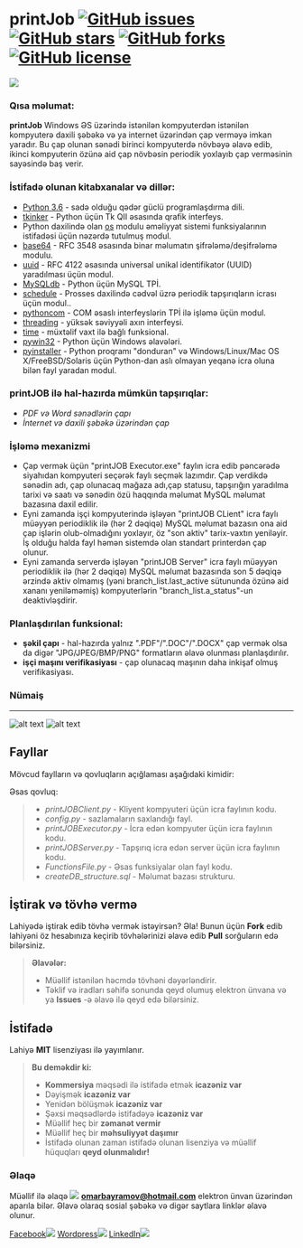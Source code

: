 # printJob [![GitHub issues](https://img.shields.io/github/issues/limpapud/printJob.svg)](https://github.com/limpapud/printJob/issues) [![GitHub stars](https://img.shields.io/github/stars/limpapud/printJob.svg)](https://github.com/limpapud/printJob/stargazers) [![GitHub forks](https://img.shields.io/github/forks/limpapud/printJob.svg)](https://github.com/limpapud/printJob/network) [![GitHub license](https://img.shields.io/github/license/limpapud/printJob.svg)](https://github.com/limpapud/printJob/blob/master/LICENSE)
![](https://github.com/limpapud/printJob/blob/master/assets/demo/icon.png)


### Qısa məlumat:

**printJob** Windows ƏS üzərində istənilən kompyuterdən istənilən kompyuterə daxili şəbəkə və ya internet üzərindən çap verməyə imkan yaradır. Bu çap olunan sənədi birinci kompyuterdə növbəyə əlavə edib, ikinci kompyuterin özünə aid çap növbəsin periodik yoxlayıb çap verməsinin sayəsində baş verir.

### İstifadə olunan kitabxanalar və dillər:

- [Python 3.6]( https://www.python.org/downloads/release/python-360/) - sadə olduğu qədər güclü programlaşdırma dili.
- [tkinker]( https://docs.python.org/3.0/library/tk.html) - Python üçün Tk QII əsasında qrafik interfeys.
- Python daxilində olan [os]( https://docs.python.org/2/library/os.html) modulu əməliyyat sistemi funksiyalarının istifadəsi üçün nəzərdə tutulmuş modul.
- [base64]( https://docs.python.org/2/library/base64.html) - RFC 3548 əsasında binar məlumatın şifrələmə/deşifrələmə modulu.
- [uuid]( https://docs.python.org/2/library/uuid.html) - RFC 4122 əsasında universal unikal identifikator (UUID) yaradılması üçün modul.
- [MySQLdb]( http://mysql-python.sourceforge.net/MySQLdb.html) - Python üçün MySQL TPİ.
- [schedule]( https://schedule.readthedocs.io/en/stable/) - Prosses daxilində cədvəl üzrə periodik tapşırıqların icrası üçün modul..
- [pythoncom]( http://timgolden.me.uk/pywin32-docs/pythoncom.html) - COM əsaslı interfeyslərin TPİ ilə işləmə üçün modul.
- [threading]( https://docs.python.org/2/library/threading.html) - yüksək səviyyəli axın interfeysi.
- [time]( https://docs.python.org/2/library/time.html) - müxtəlif vaxt ilə bağlı funksional.
- [pywin32]( https://github.com/mhammond/pywin32) - Python üçün Windows əlavələri.
- [pyinstaller]( https://www.pyinstaller.org/) - Python proqramı "donduran" və Windows/Linux/Mac OS X/FreeBSD/Solaris üçün Python-dan aslı olmayan yeqanə icra oluna bilən fayl yaradan modul.

### printJOB ilə hal-hazırda mümkün tapşırıqlar:

- *PDF və Word sənədlərin çapı*
- *İnternet və daxili şəbəkə üzərindən çap*

### İşləmə mexanizmi
- Çap vermək üçün "printJOB Executor.exe" faylın icra edib pəncərədə siyahıdan kompyuteri seçərək faylı seçmək lazımdır. Çap verdikdə sənədin adı, çap olunacaq mağaza adı,çap statusu, tapşırığın yaradılma tarixi və saatı və sənədin özü haqqında məlumat MySQL məlumat bazasına daxil edilir.
- Eyni zamanda işçi kompyuterində işləyən "printJOB CLient" icra faylı müəyyən periodiklik ilə (hər 2 dəqiqə) MySQL məlumat bazasın ona aid çap işlərin olub-olmadığını yoxlayır, öz "son aktiv" tarix-vaxtın yeniləyir. İş olduğu halda fayl həmən sistemdə olan standart printerdən çap olunur.
- Eyni zamanda serverdə işləyən "printJOB Server" icra faylı müəyyən periodiklik ilə (hər 2 dəqiqə) MySQL məlumat bazasında son 5 dəqiqə ərzində aktiv olmamış (yəni branch_list.last_active sütununda özünə aid xananı yeniləməmiş) kompyuterlərin "branch_list.a_status"-un deaktivləşdirir.

### Planlaşdırılan funksional:

- **şəkil çapı** - hal-hazırda yalnız ".PDF"/".DOC"/".DOCX" çap vermək olsa da digər "JPG/JPEG/BMP/PNG" formatların əlavə olunması planlaşdırılır.
- **işçi maşını verifikasiyası** - çap olunacaq maşının daha inkişaf olmuş verifikasiyası.


### Nümaiş
----------
![alt text](https://github.com/limpapud/printJob/blob/master/assets/demo/client.PNG)
![alt text](https://github.com/limpapud/printJob/blob/master/assets/demo/executor.PNG)

Fayllar
-------------------
Mövcud faylların və qovluqların açığlaması aşağıdaki kimidir:

Əsas qovluq:

> - *printJOBClient.py* - Kliyent kompyuteri üçün icra faylının kodu.
> - *config.py* - sazlamaların saxlandığı fayl.
> - *printJOBExecutor.py* - İcra edən kompyuter üçün icra faylının kodu.
> - *printJOBServer.py* -  Tapşırıq icra edən server üçün icra faylının kodu.
> - *FunctionsFile.py* -  Əsas funksiyalar olan fayl kodu.
> - *createDB_structure.sql* -  Məlumat bazası strukturu.

İştirak və tövhə vermə
----------------------
Lahiyədə iştirak edib tövhə vermək istəyirsən? Əla! Bunun üçün **Fork** edib lahiyəni öz hesabınıza keçirib tövhələrinizi əlavə edib **Pull** sorğuların edə bilərsiniz.

> **Əlavələr:**
> - Müəllif  istənilən həcmdə tövhəni dəyərləndirir.
> - Təklif və iradları səhifə sonunda qeyd olumuş elektron ünvana və ya **Issues** -ə əlavə ilə qeyd edə bilərsiniz.


İstifadə
-------------
Lahiyə **MIT** lisenziyası ilə yayımlanır.
> **Bu deməkdir ki:**
> - **Kommersiya** məqsədi ilə istifadə etmək **icazəniz var**
> - Dəyişmək **icazəniz var**
> - Yenidən bölüşmək **icazəniz var**
> - Şəxsi məqsədlərdə istifadəyə **icazəniz var**
> - Müəllif heç bir **zəmanət vermir**
> - Müəllif heç bir **məhsuliyyət daşımır**
> - İstifadə olunan zaman istifadə olunan lisenziya və müəllif hüquqları **qeyd olunmalıdır!**


### Əlaqə

Müəllif ilə əlaqə [![](https://www.shareicon.net/data/16x16/2015/11/02/665918_email_512x512.png)](mailto:omarbayramov@hotmail.com) **omarbayramov@hotmail.com** elektron ünvan üzərindən aparıla bilər.
Əlavə olaraq sosial şəbəkə və digər saytlara linklər əlavə olunur.

[Facebook![](https://www.shareicon.net/data/32x32/2016/06/20/606800_facebook_48x48.png)](https://www.facebook.com/Omar.X.Bayramov)
[Wordpress![](https://www.shareicon.net/data/32x32/2016/07/14/606997_wordpress_64x64.png)](https://omarbayramov.wordpress.com/) [LinkedIn![](https://www.shareicon.net/data/32x32/2016/06/20/606446_linkedin_48x48.png)](https://www.linkedin.com/in/omarbayramov/)